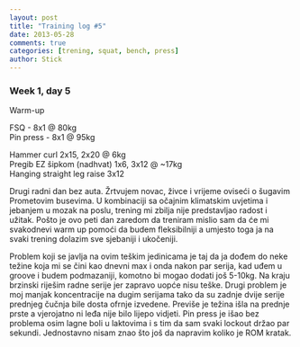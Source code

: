 ```yaml
---
layout: post
title: "Training log #5"
date: 2013-05-28
comments: true
categories: [trening, squat, bench, press]
author: Stick
---
```


### Week 1, day 5  

Warm-up  

FSQ - 8x1 @ 80kg  
Pin press - 8x1 @ 95kg  

Hammer curl 2x15, 2x20 @ 6kg  
Pregib EZ šipkom (nadhvat) 1x6, 3x12 @ ~17kg  
Hanging straight leg raise 3x12  

<!-- more -->

Drugi radni dan bez auta. Žrtvujem novac, živce i vrijeme oviseći o šugavim Prometovim busevima. U kombinaciji sa očajnim klimatskim uvjetima i jebanjem u mozak na poslu, trening mi zbilja nije predstavljao radost i užitak. Pošto je ovo peti dan zaredom da treniram mislio sam da će mi svakodnevi warm up pomoći da budem fleksibilniji a umjesto toga ja na svaki trening dolazim sve sjebaniji i ukočeniji.

Problem koji se javlja na ovim teškim jedinicama je taj da ja dođem do neke težine koja mi se čini kao dnevni max i onda nakon par serija, kad uđem u groove i budem podmazaniji, komotno bi mogao dodati još 5-10kg. Na kraju brzinski riješim radne serije jer zapravo uopće nisu teške. Drugi problem je moj manjak koncentracije na dugim serijama tako da su zadnje dvije serije prednjeg čučnja bile dosta ofrnje izvedene. Previše je težina išla na prednje prste a vjerojatno ni leđa nije bilo lijepo vidjeti. Pin press je išao bez problema osim lagne boli u laktovima i s tim da sam svaki lockout držao par sekundi. Jednostavno nisam znao što još da napravim koliko je ROM kratak. 
